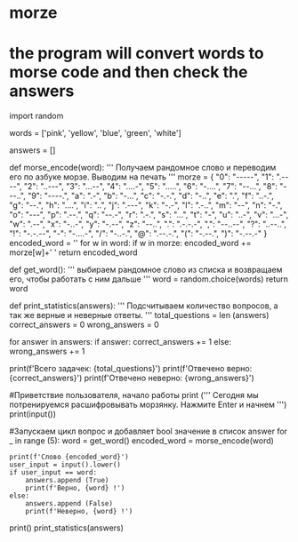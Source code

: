 # morze
# the program will convert words to morse code and then check the answers


import random

words = ['pink', 'yellow', 'blue', 'green', 'white']

answers = []


def morse_encode(word):
  '''
  Получаем рандомное слово и переводим его по азбуке морзе.
  Выводим на печать
  '''
  morze = {
    "0": "-----",
    "1": ".----",
    "2": "..---",
    "3": "...--",
    "4": "....-",
    "5": ".....",
    "6": "-....",
    "7": "--...",
    "8": "---..",
    "9": "----.",
    "a": ".-",
    "b": "-...",
    "c": "-.-.",
    "d": "-..",
    "e": ".",
    "f": "..-.",
    "g": "--.",
    "h": "....",
    "i": "..",
    "j": ".---",
    "k": "-.-",
    "l": ".-..",
    "m": "--",
    "n": "-.",
    "o": "---",
    "p": ".--.",
    "q": "--.-",
    "r": ".-.",
    "s": "...",
    "t": "-",
    "u": "..-",
    "v": "...-",
    "w": ".--",
    "x": "-..-",
    "y": "-.--",
    "z": "--..",
    ".": ".-.-.-",
    ",": "--..--",
    "?": "..--..",
    "!": "-.-.--",
    "-": "-....-",
    "/": "-..-.",
    "@": ".--.-.",
    "(": "-.--.",
    ")": "-.--.-"
    }
  encoded_word = ''
  for w in word:
    if w in morze:
        encoded_word += morze[w]+' '
  return encoded_word



def get_word():
  '''
  выбираем рандомное слово из списка и возвращаем его,
  чтобы работать с ним дальше
  '''
  word = random.choice(words)
  return word




def print_statistics(answers):
  '''
  Подсчитываем количество вопросов, а так же верные и неверные ответы.
  '''
  total_questions = len (answers)
  correct_answers = 0
  wrong_answers = 0

  for answer in answers:
     if answer:
        correct_answers += 1
     else:
         wrong_answers += 1

  print(f'Всего задачек: {total_questions}')
  print(f'Отвечено верно: {correct_answers}')
  print(f'Отвечено неверно: {wrong_answers}')


#Приветствие пользователя, начало работы
print ('''
Сегодня мы потренируемся расшифровывать морзянку.
Нажмите Enter и начнем
''')
print(input())

#Запускаем цикл вопрос и добавляет bool значение в список answer
for _ in range (5):
    word = get_word()
    encoded_word = morse_encode(word)

    print(f'Слово {encoded_word}')
    user_input = input().lower()
    if user_input == word:
        answers.append (True)
        print(f'Верно, {word} !')
    else:
        answers.append (False)
        print(f'Неверно, {word} !')

print()
print_statistics(answers)









